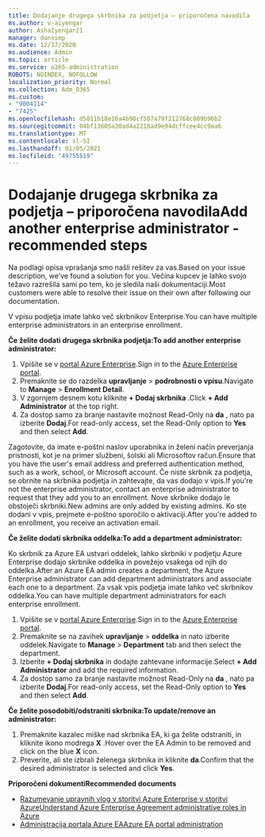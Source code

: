 ```yaml
---
title: Dodajanje drugega skrbnika za podjetja – priporočena navodila
ms.author: v-aiyengar
author: AshaIyengar21
manager: dansimp
ms.date: 12/17/2020
ms.audience: Admin
ms.topic: article
ms.service: o365-administration
ROBOTS: NOINDEX, NOFOLLOW
localization_priority: Normal
ms.collection: Adm_O365
ms.custom:
- "9004114"
- "7425"
ms.openlocfilehash: d5811b18e16a4b98cf507a79f212768c009b96b2
ms.sourcegitcommit: 04bf13605a30ad4a2218ad9e94dcffcee4cc9aa6
ms.translationtype: MT
ms.contentlocale: sl-SI
ms.lasthandoff: 01/05/2021
ms.locfileid: "49755519"
---
```

# <a name="add-another-enterprise-administrator---recommended-steps"></a><span data-ttu-id="b1886-102">Dodajanje drugega skrbnika za podjetja – priporočena navodila</span><span class="sxs-lookup"><span data-stu-id="b1886-102">Add another enterprise administrator - recommended steps</span></span>

<span data-ttu-id="b1886-103">Na podlagi opisa vprašanja smo našli rešitev za vas.</span><span class="sxs-lookup"><span data-stu-id="b1886-103">Based on your issue description, we’ve found a solution for you.</span></span> <span data-ttu-id="b1886-104">Večina kupcev je lahko svojo težavo razrešila sami po tem, ko je sledila naši dokumentaciji.</span><span class="sxs-lookup"><span data-stu-id="b1886-104">Most customers were able to resolve their issue on their own after following our documentation.</span></span>

<span data-ttu-id="b1886-105">V vpisu podjetja imate lahko več skrbnikov Enterprise.</span><span class="sxs-lookup"><span data-stu-id="b1886-105">You can have multiple enterprise administrators in an enterprise enrollment.</span></span>

<span data-ttu-id="b1886-106">**Če želite dodati drugega skrbnika podjetja:**</span><span class="sxs-lookup"><span data-stu-id="b1886-106">**To add another enterprise administrator:**</span></span>

1. <span data-ttu-id="b1886-107">Vpišite se v [portal Azure Enterprise](https://ea.azure.com/).</span><span class="sxs-lookup"><span data-stu-id="b1886-107">Sign in to the [Azure Enterprise portal](https://ea.azure.com/).</span></span>
1. <span data-ttu-id="b1886-108">Premaknite se do razdelka **upravljanje**  >  **podrobnosti o vpisu**.</span><span class="sxs-lookup"><span data-stu-id="b1886-108">Navigate to **Manage** > **Enrollment Detail**.</span></span>
1. <span data-ttu-id="b1886-109">V zgornjem desnem kotu kliknite **+ Dodaj skrbnika** .</span><span class="sxs-lookup"><span data-stu-id="b1886-109">Click **+ Add Administrator** at the top right.</span></span>
1. <span data-ttu-id="b1886-110">Za dostop samo za branje nastavite možnost Read-Only na **da** , nato pa izberite **Dodaj**.</span><span class="sxs-lookup"><span data-stu-id="b1886-110">For read-only access, set the Read-Only option to **Yes** and then select **Add**.</span></span>

<span data-ttu-id="b1886-111">Zagotovite, da imate e-poštni naslov uporabnika in želeni način preverjanja pristnosti, kot je na primer službeni, šolski ali Microsoftov račun.</span><span class="sxs-lookup"><span data-stu-id="b1886-111">Ensure that you have the user's email address and preferred authentication method, such as a work, school, or Microsoft account.</span></span> <span data-ttu-id="b1886-112">Če niste skrbnik za podjetja, se obrnite na skrbnika podjetja in zahtevajte, da vas dodajo v vpis.</span><span class="sxs-lookup"><span data-stu-id="b1886-112">If you're not the enterprise administrator, contact an enterprise administrator to request that they add you to an enrollment.</span></span> <span data-ttu-id="b1886-113">Nove skrbnike dodajo le obstoječi skrbniki.</span><span class="sxs-lookup"><span data-stu-id="b1886-113">New admins are only added by existing admins.</span></span> <span data-ttu-id="b1886-114">Ko ste dodani v vpis, prejmete e-poštno sporočilo o aktivaciji.</span><span class="sxs-lookup"><span data-stu-id="b1886-114">After you're added to an enrollment, you receive an activation email.</span></span>

<span data-ttu-id="b1886-115">**Če želite dodati skrbnika oddelka:**</span><span class="sxs-lookup"><span data-stu-id="b1886-115">**To add a department administrator:**</span></span>

<span data-ttu-id="b1886-116">Ko skrbnik za Azure EA ustvari oddelek, lahko skrbniki v podjetju Azure Enterprise dodajo skrbnike oddelka in povežejo vsakega od njih do oddelka.</span><span class="sxs-lookup"><span data-stu-id="b1886-116">After an Azure EA admin creates a department, the Azure Enterprise administrator can add department administrators and associate each one to a department.</span></span> <span data-ttu-id="b1886-117">Za vsak vpis podjetja imate lahko več skrbnikov oddelka.</span><span class="sxs-lookup"><span data-stu-id="b1886-117">You can have multiple department administrators for each enterprise enrollment.</span></span>

1. <span data-ttu-id="b1886-118">Vpišite se v [portal Azure Enterprise](https://ea.azure.com/).</span><span class="sxs-lookup"><span data-stu-id="b1886-118">Sign in to the [Azure Enterprise portal](https://ea.azure.com/).</span></span>
1. <span data-ttu-id="b1886-119">Premaknite se na zavihek **upravljanje**  >  **oddelka** in nato izberite oddelek.</span><span class="sxs-lookup"><span data-stu-id="b1886-119">Navigate to **Manage** > **Department** tab and then select the department.</span></span>
1. <span data-ttu-id="b1886-120">Izberite **+ Dodaj skrbnika** in dodajte zahtevane informacije.</span><span class="sxs-lookup"><span data-stu-id="b1886-120">Select **+ Add Administrator** and add the required information.</span></span>
1. <span data-ttu-id="b1886-121">Za dostop samo za branje nastavite možnost Read-Only na **da** , nato pa izberite **Dodaj**.</span><span class="sxs-lookup"><span data-stu-id="b1886-121">For read-only access, set the Read-Only option to **Yes** and then select **Add**.</span></span>

<span data-ttu-id="b1886-122">**Če želite posodobiti/odstraniti skrbnika:**</span><span class="sxs-lookup"><span data-stu-id="b1886-122">**To update/remove an administrator:**</span></span>

1. <span data-ttu-id="b1886-123">Premaknite kazalec miške nad skrbnika EA, ki ga želite odstraniti, in kliknite ikono modrega **X** .</span><span class="sxs-lookup"><span data-stu-id="b1886-123">Hover over the EA Admin to be removed and click on the blue **X** icon.</span></span>
1. <span data-ttu-id="b1886-124">Preverite, ali ste izbrali želenega skrbnika in kliknite **da**.</span><span class="sxs-lookup"><span data-stu-id="b1886-124">Confirm that the desired administrator is selected and click **Yes**.</span></span>

<span data-ttu-id="b1886-125">**Priporočeni dokumenti**</span><span class="sxs-lookup"><span data-stu-id="b1886-125">**Recommended documents**</span></span>

- [<span data-ttu-id="b1886-126">Razumevanje upravnih vlog v storitvi Azure Enterprise v storitvi Azure</span><span class="sxs-lookup"><span data-stu-id="b1886-126">Understand Azure Enterprise Agreement administrative roles in Azure</span></span>](https://docs.microsoft.com/azure/billing/billing-understand-ea-roles)
- [<span data-ttu-id="b1886-127">Administracija portala Azure EA</span><span class="sxs-lookup"><span data-stu-id="b1886-127">Azure EA portal administration</span></span>](https://docs.microsoft.com/azure/billing/billing-ea-portal-administration)
